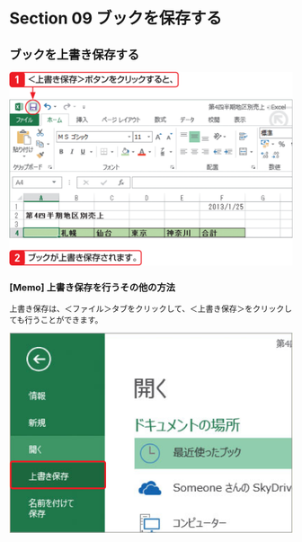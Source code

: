 # Section 09 ブックを保存する

## ブックを上書き保存する

![](001.png)

### [Memo] 上書き保存を行うその他の方法

上書き保存は、＜ファイル＞タブをクリックして、＜上書き保存＞をクリックしても行うことができます。

![memo](002.png)